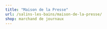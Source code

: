 ```yaml
---
title: "Maison de la Presse"
url: /salins-les-bains/maison-de-la-presse/
shop: marchand de journaux
---
```

